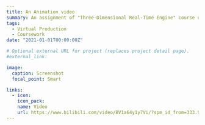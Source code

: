 ```yaml
---
title: An Animation video
summary: An assignment of "Three-Dimensional Real-Time Engine" course using Unreal Engine.
tags:
  - Virtual Production
  - Coursework
date: "2021-01-01T00:00:00Z"

# Optional external URL for project (replaces project detail page).
#external_link: 

image:
  caption: Screenshot
  focal_point: Smart

links:
  - icon: 
    icon_pack: 
    name: Video
    url: https://www.bilibili.com/video/BV1a64y1y7Vi/?spm_id_from=333.999.0.0
---
```

